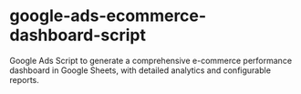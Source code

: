 # google-ads-ecommerce-dashboard-script
Google Ads Script to generate a comprehensive e-commerce performance dashboard in Google Sheets, with detailed analytics and configurable reports.
